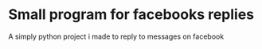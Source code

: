 # Small program for facebooks replies
 A simply python project i made to reply to messages on facebook

